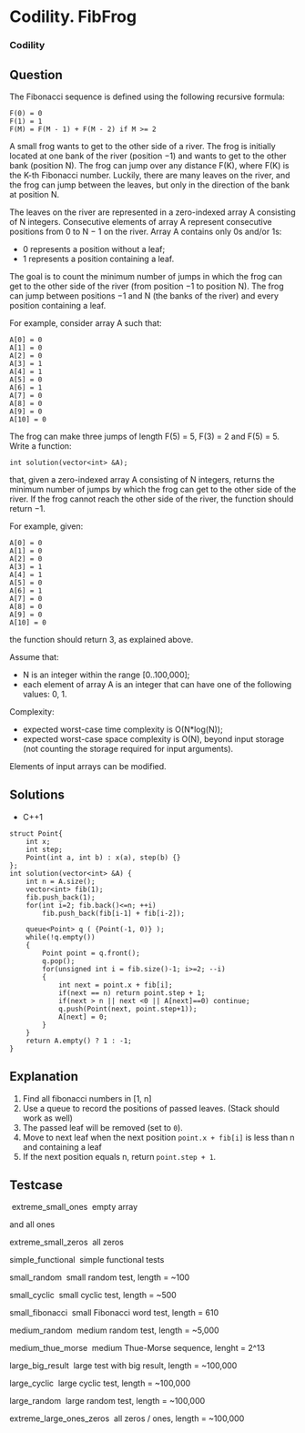 # Codility. FibFrog

### Codility

## Question

The Fibonacci sequence is defined using the following recursive formula:

```
F(0) = 0 
F(1) = 1 
F(M) = F(M - 1) + F(M - 2) if M >= 2
```

A small frog wants to get to the other side of a river. The frog is initially located at one bank of the river (position −1) and wants to get to the other bank (position N). The frog can jump over any distance F(K), where F(K) is the K-th Fibonacci number. Luckily, there are many leaves on the river, and the frog can jump between the leaves, but only in the direction of the bank at position N.

The leaves on the river are represented in a zero-indexed array A consisting of N integers. Consecutive elements of array A represent consecutive positions from 0 to N − 1 on the river. Array A contains only 0s and/or 1s:

* 0 represents a position without a leaf;
* 1 represents a position containing a leaf.

The goal is to count the minimum number of jumps in which the frog can get to the other side of the river (from position −1 to position N). The frog can jump between positions −1 and N (the banks of the river) and every position containing a leaf.

For example, consider array A such that:

```
A[0] = 0 
A[1] = 0 
A[2] = 0 
A[3] = 1 
A[4] = 1 
A[5] = 0 
A[6] = 1 
A[7] = 0 
A[8] = 0 
A[9] = 0 
A[10] = 0
```

The frog can make three jumps of length F(5) = 5, F(3) = 2 and F(5) = 5.
Write a function:

`int solution(vector<int> &A);`

that, given a zero-indexed array A consisting of N integers, returns the minimum number of jumps by which the frog can get to the other side of the river. If the frog cannot reach the other side of the river, the function should return −1.

For example, given:

```
A[0] = 0 
A[1] = 0 
A[2] = 0 
A[3] = 1 
A[4] = 1 
A[5] = 0 
A[6] = 1 
A[7] = 0 
A[8] = 0 
A[9] = 0 
A[10] = 0
```

the function should return 3, as explained above.

Assume that:

* N is an integer within the range [0..100,000];
* each element of array A is an integer that can have one of the following values: 0, 1.

Complexity:

* expected worst-case time complexity is O(N*log(N));
* expected worst-case space complexity is O(N), beyond input storage (not counting the storage required for input arguments).

Elements of input arrays can be modified.

## Solutions

* C++1
```
struct Point{
    int x;
    int step;
    Point(int a, int b) : x(a), step(b) {}
};
int solution(vector<int> &A) {
    int n = A.size();
    vector<int> fib(1);
    fib.push_back(1);
    for(int i=2; fib.back()<=n; ++i)
        fib.push_back(fib[i-1] + fib[i-2]);
    
    queue<Point> q ( {Point(-1, 0)} );
    while(!q.empty())
    {
        Point point = q.front();
        q.pop();
        for(unsigned int i = fib.size()-1; i>=2; --i)
        {
            int next = point.x + fib[i];
            if(next == n) return point.step + 1;
            if(next > n || next <0 || A[next]==0) continue;
            q.push(Point(next, point.step+1));
            A[next] = 0;
        }
    }
    return A.empty() ? 1 : -1;
}
```

## Explanation

1. Find all fibonacci numbers in [1, n]
2. Use a queue to record the positions of passed leaves. (Stack should work as well)
3. The passed leaf will be removed (set to `0`).
4. Move to next leaf when the next position `point.x + fib[i]` is less than n and containing a leaf
5. If the next position equals n, return `point.step + 1`.

## Testcase

 extreme_small_ones  empty array 

and all ones

extreme_small_zeros  all zeros

simple_functional  simple functional tests

small_random  small random test, length = ~100

small_cyclic  small cyclic test, length = ~500

small_fibonacci  small Fibonacci word test, length = 610

medium_random  medium random test, length = ~5,000

medium_thue_morse  medium Thue-Morse sequence, lenght = 2^13

large_big_result  large test with big result, length = ~100,000

large_cyclic  large cyclic test, length = ~100,000

large_random  large random test, length = ~100,000

extreme_large_ones_zeros  all zeros / ones, length = ~100,000
